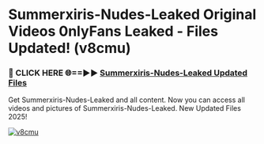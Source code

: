 # Summerxiris-Nudes-Leaked Original Videos 0nlyFans Leaked - Files Updated! (v8cmu)

<h3>🔴 CLICK HERE 🌐==►► <a href="https://tinyurl.com/4mcuefdz" rel="nofollow">Summerxiris-Nudes-Leaked Updated Files</a></h3>

Get Summerxiris-Nudes-Leaked and all content. Now you can access all videos and pictures of Summerxiris-Nudes-Leaked. New Updated Files 2025!

[![v8cmu](https://i.imgur.com/StAQSOY.gif)](https://tinyurl.com/4mcuefdz)
